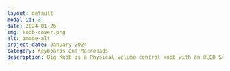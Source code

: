 ```yaml
---
layout: default
modal-id: 3
date: 2024-01-26
img: knob-cover.png
alt: image-alt
project-date: January 2024
category: Keyboards and Macropads
description: Big Knob is a Physical volume control knob with an OLED Screen. Utilizing a 3D Printed case and running on a SEEED XIAO RP2040. The screen is mostly cosmetic, displaying a matrix style animation during inactivity and providing realtime feedback about the input being sent to the PC. The software is publicly available on GitHub alongside the printing and design files. There is also a complete guide for creating your own Big Knob available on the Project's GitHub Page. https://github.com/potatoworld/BigKnob
---
```

